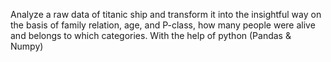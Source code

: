 Analyze a raw data of titanic ship and transform it into the insightful way on the basis of family relation, age, and P-class, how many people were alive and belongs to which categories. With the help of python (Pandas & Numpy) 
